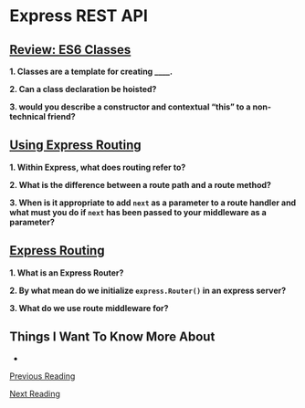 # Express REST API

## [Review: ES6 Classes](https://developer.mozilla.org/en-US/docs/Web/JavaScript/Reference/Classes)

**1. Classes are a template for creating ____.**


**2. Can a class declaration be hoisted?**


**3.  would you describe a constructor and contextual “this” to a non-technical friend?**


## [Using Express Routing](https://expressjs.com/en/guide/routing.html)

**1. Within Express, what does routing refer to?**


**2. What is the difference between a route path and a route method?**


**3. When is it appropriate to add `next` as a parameter to a route handler and what must you do if `next` has been passed to your middleware as a parameter?**


## [Express Routing](https://scotch.io/tutorials/learn-to-use-the-new-router-in-expressjs-4)

**1. What is an Express Router?**


**2. By what mean do we initialize `express.Router()` in an express server?**


**3. What do we use route middleware for?**


## Things I Want To Know More About

- 

[Previous Reading](./class-02.md)

[Next Reading](./class-04.md)
